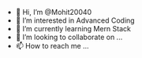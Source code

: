 - 👋 Hi, I’m @Mohit20040
- 👀 I’m interested in Advanced Coding 
- 🌱 I’m currently learning Mern Stack 
- 💞️ I’m looking to collaborate on ...
- 📫 How to reach me ...

<!---
Mohit20040/Mohit20040 is a ✨ special ✨ repository because its `README.md` (this file) appears on your GitHub profile.
You can click the Preview link to take a look at your changes.
--->
